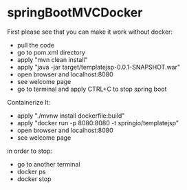 # springBootMVCDocker

First please see that you can make it work without docker:

- pull the code
- go to pom.xml directory
- apply "mvn clean install"
- apply "java -jar target/templatejsp-0.0.1-SNAPSHOT.war"
- open browser and localhost:8080
- see welcome page
- go to terminal and apply CTRL+C to stop spring boot

Containerize It:

- apply "./mvnw install dockerfile:build"
- apply "docker run -p 8080:8080 -t springio/templatejsp"
- open browser and localhost:8080
- see welcome page


in order to stop:

- go to another terminal
- docker ps
- docker stop <containerId>


